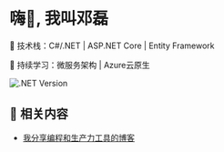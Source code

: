 <h1 align="left">嗨👋, 我叫邓磊</h1>

🚀 技术栈：C#/.NET | ASP.NET Core | Entity Framework

🌱 持续学习：微服务架构 | Azure云原生

![.NET Version](https://img.shields.io/badge/.NET-8.0-blue)

## 🍨 相关内容
- [我分享编程和生产力工具的博客](https://denglei1024.github.io/)
